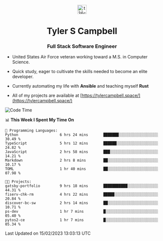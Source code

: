 <p align="center">
<a href="https://www.linkedin.com/in/t36campbell" target="blank"><img align="center" src="https://ik.imagekit.io/t36campbell/Portfolio/linkedin.png.original_m8bbGgPh6.png" alt="t36campbell" height="30" width="30" /></a>
</p>
<h1 align="center">Tyler S Campbell</h1>
<h3 align="center">Full Stack Software Engineer</h3>

* United States Air Force veteran working toward a M.S. in Computer Science.

* Quick study, eager to cultivate the skills needed to become an elite developer.

* Currently automating my life with **Ansible** and teaching myself **Rust**

* All of my projects are available at [https://tylercampbell.space/](https://tylercampbell.space/)

<!--START_SECTION:waka-->
![Code Time](http://img.shields.io/badge/Code%20Time-2%2C169%20hrs%2053%20mins-blue)

📊 **This Week I Spent My Time On** 

```text
💬 Programming Languages: 
Python                   6 hrs 24 mins       ███████░░░░░░░░░░░░░░░░░░   30.49 % 
TypeScript               5 hrs 12 mins       ██████░░░░░░░░░░░░░░░░░░░   24.82 % 
JavaScript               2 hrs 58 mins       ███░░░░░░░░░░░░░░░░░░░░░░   14.21 % 
Markdown                 2 hrs 8 mins        ██░░░░░░░░░░░░░░░░░░░░░░░   10.17 % 
TOML                     1 hr 40 mins        ██░░░░░░░░░░░░░░░░░░░░░░░   07.98 % 

🐱‍💻 Projects: 
gatsby-portfolio         9 hrs 18 mins       ███████████░░░░░░░░░░░░░░   44.31 % 
fiserv-chk-rm            4 hrs 22 mins       █████░░░░░░░░░░░░░░░░░░░░   20.84 % 
discover-bc-sw           2 hrs 14 mins       ██░░░░░░░░░░░░░░░░░░░░░░░   10.71 % 
ps-dev                   1 hr 7 mins         █░░░░░░░░░░░░░░░░░░░░░░░░   05.40 % 
pytos2-ce                1 hr 7 mins         █░░░░░░░░░░░░░░░░░░░░░░░░   05.34 % 

```


 Last Updated on 15/02/2023 13:03:13 UTC
<!--END_SECTION:waka-->
